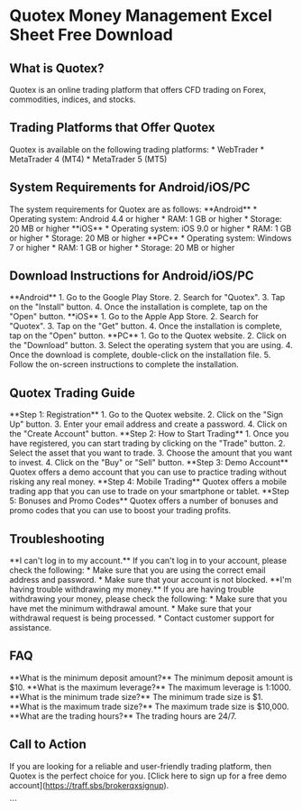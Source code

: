 # Quotex Money Management Excel Sheet Free Download

## What is Quotex?

Quotex is an online trading platform that offers CFD trading on Forex,
commodities, indices, and stocks.

## Trading Platforms that Offer Quotex

Quotex is available on the following trading platforms: \* WebTrader \*
MetaTrader 4 (MT4) \* MetaTrader 5 (MT5)

## System Requirements for Android/iOS/PC

The system requirements for Quotex are as follows: \*\*Android\*\* \*
Operating system: Android 4.4 or higher \* RAM: 1 GB or higher \*
Storage: 20 MB or higher \*\*iOS\*\* \* Operating system: iOS 9.0 or
higher \* RAM: 1 GB or higher \* Storage: 20 MB or higher \*\*PC\*\* \*
Operating system: Windows 7 or higher \* RAM: 1 GB or higher \* Storage:
20 MB or higher

## Download Instructions for Android/iOS/PC

\*\*Android\*\* 1. Go to the Google Play Store. 2. Search for
"Quotex". 3. Tap on the "Install" button. 4. Once the
installation is complete, tap on the "Open" button. \*\*iOS\*\* 1.
Go to the Apple App Store. 2. Search for "Quotex". 3. Tap on the
"Get" button. 4. Once the installation is complete, tap on the
"Open" button. \*\*PC\*\* 1. Go to the Quotex website. 2. Click on
the "Download" button. 3. Select the operating system that you are
using. 4. Once the download is complete, double-click on the
installation file. 5. Follow the on-screen instructions to complete the
installation.

## Quotex Trading Guide

\*\*Step 1: Registration\*\* 1. Go to the Quotex website. 2. Click on
the "Sign Up" button. 3. Enter your email address and create a
password. 4. Click on the "Create Account" button. \*\*Step 2: How
to Start Trading\*\* 1. Once you have registered, you can start trading
by clicking on the "Trade" button. 2. Select the asset that you
want to trade. 3. Choose the amount that you want to invest. 4. Click on
the "Buy" or "Sell" button. \*\*Step 3: Demo Account\*\*
Quotex offers a demo account that you can use to practice trading
without risking any real money. \*\*Step 4: Mobile Trading\*\* Quotex
offers a mobile trading app that you can use to trade on your smartphone
or tablet. \*\*Step 5: Bonuses and Promo Codes\*\* Quotex offers a
number of bonuses and promo codes that you can use to boost your trading
profits.

## Troubleshooting

\*\*I can\'t log in to my account.\*\* If you can\'t log in to your
account, please check the following: \* Make sure that you are using the
correct email address and password. \* Make sure that your account is
not blocked. \*\*I\'m having trouble withdrawing my money.\*\* If you
are having trouble withdrawing your money, please check the following:
\* Make sure that you have met the minimum withdrawal amount. \* Make
sure that your withdrawal request is being processed. \* Contact
customer support for assistance.

## FAQ

\*\*What is the minimum deposit amount?\*\* The minimum deposit amount
is \$10. \*\*What is the maximum leverage?\*\* The maximum leverage is
1:1000. \*\*What is the minimum trade size?\*\* The minimum trade size
is \$1. \*\*What is the maximum trade size?\*\* The maximum trade size
is \$10,000. \*\*What are the trading hours?\*\* The trading hours are
24/7.

## Call to Action

If you are looking for a reliable and user-friendly trading platform,
then Quotex is the perfect choice for you. \[Click here to sign up for a
free demo account\](https://traff.sbs/brokerqxsignup).

\`\`\`


